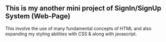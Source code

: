 ## This is my another mini project of SignIn/SignUp System (Web-Page)

This involve the use of many fundamental concepts of HTML and also expanding my styling abilities with CSS &  along with javascript.